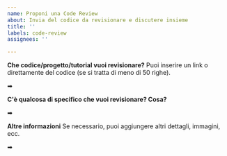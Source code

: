 ```yaml
---
name: Proponi una Code Review
about: Invia del codice da revisionare e discutere insieme
title: ''
labels: code-review
assignees: ''

---
```


**Che codice/progetto/tutorial vuoi revisionare?**
Puoi inserire un link o direttamente del codice (se si tratta di meno di 50 righe).

➡ 

**C'è qualcosa di specifico che vuoi revisionare? Cosa?**

➡

**Altre informazioni**
Se necessario, puoi aggiungere altri dettagli, immagini, ecc.

➡
